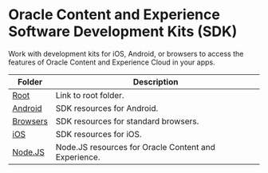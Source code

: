 # Oracle Content and Experience Software Development Kits (SDK)

Work with  development kits for iOS, Android, or browsers to access the features of Oracle Content and Experience Cloud in your apps. 


| Folder  | Description |
| ------------- | ------------- |
|  [Root](/../../) | Link to root folder.|
|  [Android](android/) | SDK resources for Android. |
|  [Browsers](browser/) | SDK resources for standard browsers. |
|  [iOS](ios/) | SDK resources for iOS. |
|  [Node.JS](nodejs/) | Node.JS resources for Oracle Content and Experience. |



